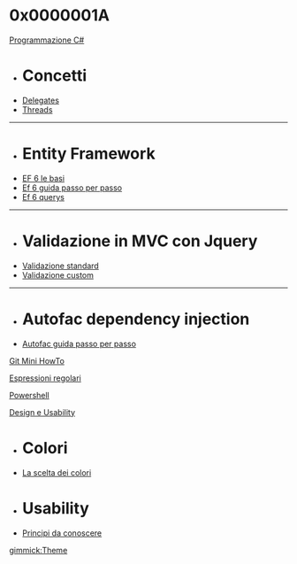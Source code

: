 # 0x0000001A

[Programmazione C#]()

  * # Concetti
  * [Delegates](csharp/delegates/delegates.md)
  * [Threads](csharp/threads/async.md)
  - - - -
  * # Entity Framework
  * [EF 6 le basi](csharp/entity-framework/entity-framework.md)
  * [Ef 6 guida passo per passo](csharp/entity-framework/ef-passo-per-passo.md)
  * [Ef 6 querys](csharp/entity-framework/ef-query.md)
  - - - -
  * # Validazione in MVC con Jquery
  * [Validazione standard](csharp/mvc/validation/standard-validation.md)
  * [Validazione custom](csharp/mvc/validation/custom-validation.md)
  - - - -
  * # Autofac dependency injection
  * [Autofac guida passo per passo](csharp/autofac/autofac-passo-per-passo.md)
  
[Git Mini HowTo](git/git.md)

[Espressioni regolari](regex/regex.md)

[Powershell](powershell/powershell.md)

[Design e Usability]()

* # Colori
* [La scelta dei colori](design/colors/color-choise.md)
* # Usability
* [Principi da conoscere](design/usability/usability-basics.md)

[gimmick:Theme](cosmo)
